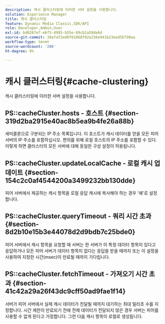 ```yaml
---
description: 캐시 클러스터링에 이러한 서버 설정을 사용합니다.
solution: Experience Manager
title: 캐시 클러스터링
feature: Dynamic Media Classic,SDK/API
role: Developer,Admin,User
exl-id: bd0267e7-ebf5-4995-b55e-89cb1a58de6d
source-git-commit: 38afaf2ed0f01868f02e236e941b23eed5b790aa
workflow-type: tm+mt
source-wordcount: '206'
ht-degree: 0%

---
```


# 캐시 클러스터링{#cache-clustering}

캐시 클러스터링에 이러한 서버 설정을 사용합니다.

## PS::cacheCluster.hosts - 호스트 {#section-319d2ba2915e40ac8b5ea9b4fe26a88b}

세미콜론으로 구분되는 IP 주소 목록입니다. 이 호스트가 캐시 데이터를 얻을 모든 피어 서버의 IP 주소를 포함하십시오. 편의를 위해 로컬 호스트의 IP 주소를 포함할 수 있다. 이렇게 하면 클러스터의 모든 서버에 대해 동일한 구성 설정이 허용됩니다.

## PS::cacheCluster.updateLocalCache - 로컬 캐시 업데이트 {#section-154c2c0af4544200a3499232bb130dde}

피어 서버에서 제공하는 캐시 항목을 로컬 응답 캐시에 복사해야 하는 경우 &#39;예&#39;로 설정합니다.

## PS::cacheCluster.queryTimeout - 쿼리 시간 초과 {#section-8d2b10e15b3e44078d2d9bdb7c25bde0}

피어 서버에서 캐시 항목을 요청할 때 서버는 한 서버가 이 특정 데이터 항목이 있다고 응답하거나 모든 피어 서버가 데이터 항목이 없다는 응답을 받을 때까지 또는 이 설정을 사용하여 지정한 시간(msec)이 만료될 때까지 기다립니다.

## PS::cacheCluster.fetchTimeout - 가져오기 시간 초과 {#section-41c42a29a26f43dc9cff50ad9fae1f14}

서버가 피어 서버에서 실제 캐시 데이터가 전달될 때까지 대기하는 최대 밀리초 수를 지정합니다. 시간 제한이 만료되기 전에 전체 데이터가 전달되지 않은 경우 서버는 피어를 사용할 수 없게 된다고 가정합니다. 그런 다음 캐시 항목이 로컬로 생성됩니다.
